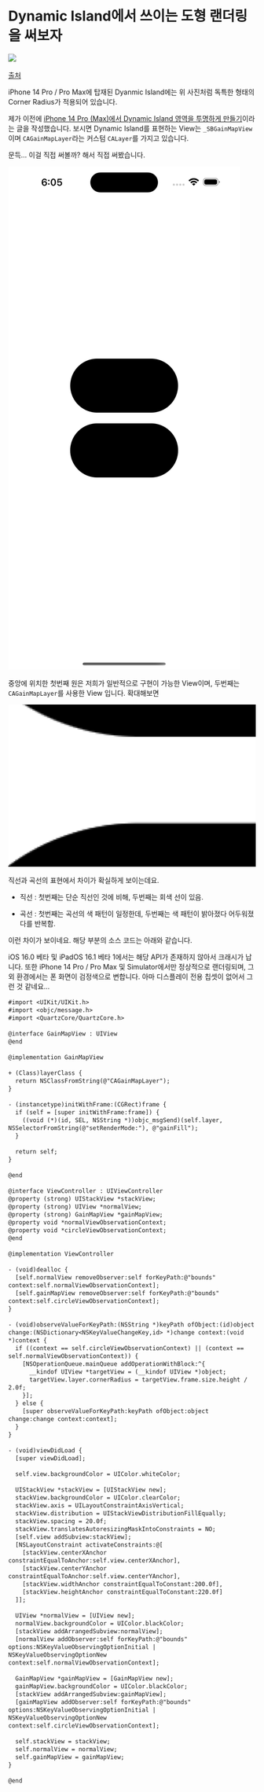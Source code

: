 # Dynamic Island에서 쓰이는 도형 랜더링을 써보자

![](0.png)

[출처](https://meeco.kr/mini/36020240)

iPhone 14 Pro / Pro Max에 탑재된 Dyanmic Island에는 위 사진처럼 독특한 형태의 Corner Radius가 적용되어 있습니다.

제가 이전에 [iPhone 14 Pro (Max)에서 Dynamic Island 영역을 투명하게 만들기](/Develop/Aperture_with_Clear_Color/article.md)이라는 글을 작성했습니다. 보시면 Dynamic Island를 표현하는 View는 `_SBGainMapView`이며 `CAGainMapLayer`라는 커스텀 `CALayer`를 가지고 있습니다.

문득... 이걸 직접 써볼까? 해서 직접 써봤습니다.

![](1.png)

중앙에 위치한 첫번째 원은 저희가 일반적으로 구현이 가능한 View이며, 두번째는 `CAGainMapLayer`를 사용한 View 입니다. 확대해보면

![](2.png)

직선과 곡선의 표현에서 차이가 확실하게 보이는데요.

- 직선 : 첫번째는 단순 직선인 것에 비해, 두번째는 회색 선이 있음.

- 곡선 : 첫번째는 곡선의 색 패턴이 일정한데, 두번째는 색 패턴이 밝아졌다 어두워졌다를 반복함.

이런 차이가 보이네요. 해당 부분의 소스 코드는 아래와 같습니다.

iOS 16.0 베타 및 iPadOS 16.1 베타 1에서는 해당 API가 존재하지 않아서 크래시가 납니다. 또한 iPhone 14 Pro / Pro Max 및 Simulator에서만 정상적으로 랜더링되며, 그 외 환경에서는 폰 화면이 검정색으로 변합니다. 아마 디스플레이 전용 칩셋이 없어서 그런 것 같네요...

```objc
#import <UIKit/UIKit.h>
#import <objc/message.h>
#import <QuartzCore/QuartzCore.h>

@interface GainMapView : UIView
@end

@implementation GainMapView

+ (Class)layerClass {
  return NSClassFromString(@"CAGainMapLayer");
}

- (instancetype)initWithFrame:(CGRect)frame {
  if (self = [super initWithFrame:frame]) {
    ((void (*)(id, SEL, NSString *))objc_msgSend)(self.layer, NSSelectorFromString(@"setRenderMode:"), @"gainFill");
  }

  return self;
}

@end

@interface ViewController : UIViewController
@property (strong) UIStackView *stackView;
@property (strong) UIView *normalView;
@property (strong) GainMapView *gainMapView;
@property void *normalViewObservationContext;
@property void *circleViewObservationContext;
@end

@implementation ViewController

- (void)dealloc {
  [self.normalView removeObserver:self forKeyPath:@"bounds" context:self.normalViewObservationContext];
  [self.gainMapView removeObserver:self forKeyPath:@"bounds" context:self.circleViewObservationContext];
}

- (void)observeValueForKeyPath:(NSString *)keyPath ofObject:(id)object change:(NSDictionary<NSKeyValueChangeKey,id> *)change context:(void *)context {
  if ((context == self.circleViewObservationContext) || (context == self.normalViewObservationContext)) {
    [NSOperationQueue.mainQueue addOperationWithBlock:^{
      __kindof UIView *targetView = (__kindof UIView *)object;
      targetView.layer.cornerRadius = targetView.frame.size.height / 2.0f;
    }];
  } else {
    [super observeValueForKeyPath:keyPath ofObject:object change:change context:context];
  }
}

- (void)viewDidLoad {
  [super viewDidLoad];

  self.view.backgroundColor = UIColor.whiteColor;

  UIStackView *stackView = [UIStackView new];
  stackView.backgroundColor = UIColor.clearColor;
  stackView.axis = UILayoutConstraintAxisVertical;
  stackView.distribution = UIStackViewDistributionFillEqually;
  stackView.spacing = 20.0f;
  stackView.translatesAutoresizingMaskIntoConstraints = NO;
  [self.view addSubview:stackView];
  [NSLayoutConstraint activateConstraints:@[
    [stackView.centerXAnchor constraintEqualToAnchor:self.view.centerXAnchor],
    [stackView.centerYAnchor constraintEqualToAnchor:self.view.centerYAnchor],
    [stackView.widthAnchor constraintEqualToConstant:200.0f],
    [stackView.heightAnchor constraintEqualToConstant:220.0f]
  ]];

  UIView *normalView = [UIView new];
  normalView.backgroundColor = UIColor.blackColor;
  [stackView addArrangedSubview:normalView];
  [normalView addObserver:self forKeyPath:@"bounds" options:NSKeyValueObservingOptionInitial | NSKeyValueObservingOptionNew context:self.normalViewObservationContext];

  GainMapView *gainMapView = [GainMapView new];
  gainMapView.backgroundColor = UIColor.blackColor;
  [stackView addArrangedSubview:gainMapView];
  [gainMapView addObserver:self forKeyPath:@"bounds" options:NSKeyValueObservingOptionInitial | NSKeyValueObservingOptionNew context:self.circleViewObservationContext];

  self.stackView = stackView;
  self.normalView = normalView;
  self.gainMapView = gainMapView;
}

@end
```
